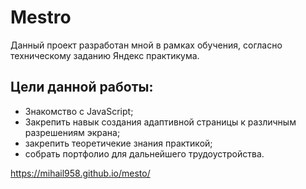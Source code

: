 # Mestro 
Данный проект разработан мной в рамках обучения, согласно техническому заданию Яндекс практикума.
## Цели данной работы: 
* Знакомство с JavaScript;
* Закрепить навык создания адаптивной страницы к различным разрешениям экрана;
* закрепить теоретичекие знания практикой;
* собрать портфолио для дальнейшего трудоустройства.


https://mihail958.github.io/mesto/



